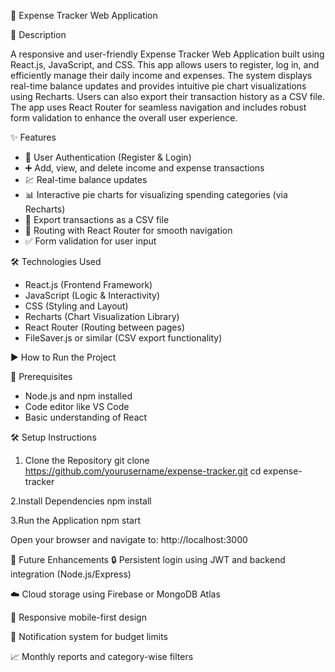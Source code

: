 💸 Expense Tracker Web Application

📖 Description

A responsive and user-friendly Expense Tracker Web Application built using React.js, JavaScript, and CSS. This app allows users to register, log in, and efficiently manage their daily income and expenses. The system displays real-time balance updates and provides intuitive pie chart visualizations using Recharts. Users can also export their transaction history as a CSV file.
The app uses React Router for seamless navigation and includes robust form validation to enhance the overall user experience.


 ✨ Features

- 🔐 User Authentication (Register & Login)
- ➕ Add, view, and delete income and expense transactions
- 💹 Real-time balance updates
- 📊 Interactive pie charts for visualizing spending categories (via Recharts)
- 📁 Export transactions as a CSV file
- 🚀 Routing with React Router for smooth navigation
- ✅ Form validation for user input


 🛠️ Technologies Used

- React.js (Frontend Framework)
- JavaScript (Logic & Interactivity)
- CSS (Styling and Layout)
- Recharts (Chart Visualization Library)
- React Router (Routing between pages)
- FileSaver.js or similar (CSV export functionality)


▶️ How to Run the Project

 🔧 Prerequisites

- Node.js and npm installed
- Code editor like VS Code
- Basic understanding of React

🛠 Setup Instructions

1. Clone the Repository
git clone https://github.com/yourusername/expense-tracker.git
cd expense-tracker

2.Install Dependencies
npm install

3.Run the Application
npm start

Open your browser and navigate to:
http://localhost:3000

🚀 Future Enhancements
🔒 Persistent login using JWT and backend integration (Node.js/Express)

☁️ Cloud storage using Firebase or MongoDB Atlas

📱 Responsive mobile-first design

🔔 Notification system for budget limits

📈 Monthly reports and category-wise filters
